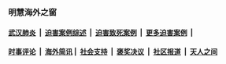 
### 明慧海外之窗

####  [武汉肺炎](indexes/365.md?t=03252100) &nbsp;|&nbsp;  [迫害案例综述](indexes/328.md?t=03252100) &nbsp;|&nbsp; [迫害致死案例](indexes/277.md?t=03252100)  &nbsp;|&nbsp; [更多迫害案例](indexes/81.md?t=03252100)  &nbsp;|&nbsp; 
####  [时事评论](indexes/19.md?t=03252100) &nbsp;|&nbsp; [海外简讯](indexes/245.md?t=03252100)&nbsp;|&nbsp;  [社会支持](indexes/140.md?t=03252100) &nbsp;|&nbsp; [褒奖决议](indexes/282.md?t=03252100) &nbsp;|&nbsp; [社区报道](indexes/91.md?t=03252100)  &nbsp;|&nbsp; [天人之间](indexes/78.md?t=03252100) 

